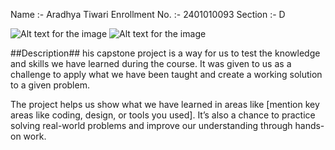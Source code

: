 Name :- Aradhya Tiwari
Enrollment No. :- 2401010093
Section :- D


![Alt text for the image](./1.png)
![Alt text for the image](./2.png)


##Description##
his capstone project is a way for us to test the knowledge and skills we have learned during the course. It was given to us as a challenge to apply what we have been taught and create a working solution to a given problem.

The project helps us show what we have learned in areas like [mention key areas like coding, design, or tools you used]. It’s also a chance to practice solving real-world problems and improve our understanding through hands-on work.



